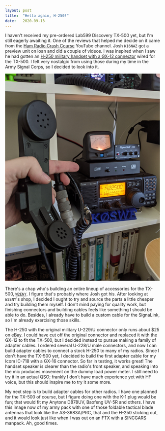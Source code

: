 ```yaml
---
layout: post
title:  "Hello again, H-250!"
date:   2020-09-13
---
```

I haven't received my pre-ordered Lab599 Discovery TX-500 yet, but I'm still eagerly awaiting it.
One of the reviews that helped me decide on it came from the
[Ham Radio Crash Course](https://www.youtube.com/user/hoshnasi) YouTube channel. Josh `KI6NAZ` got a
preview unit on loan and did a couple of videos. I was inspired when I saw he had gotten an
[H-250 military handset with a GX-12 connector](https://youtu.be/CiDgjfGv7TY?t=585) wired for the
TX-500. I felt very nostalgic from using those during my time in the Army Signal Corps, so I decided
to look into it.

![H-250 handset adapted to IC-718](/assets/2020-09-13-h250.jpg)

There's a chap who's building an entire lineup of accessories for the TX-500,
[`W2ENY`](https://www.w2eny.com/tx500/). I figure that's probably where Josh got his. After looking
at `W2ENY`'s shop, I decided I ought to try and source the parts a little cheaper and try building
them myself. I don't mind paying for quality work, but finishing connectors and building cables
feels like something I should be able to do. Besides, I already have to build a custom cable for the
SignaLink, so I'm already exercising those skills.

The H-250 with the original military U-229/U connector only runs about $25 on eBay. I could have cut
off the original connector and replaced it with the GX-12 to fit the TX-500, but I decided instead
to pursue making a family of adapter cables. I ordered several U-228/U male connectors, and now I
can build adapter cables to connect a stock H-250 to many of my radios. Since I don't have the
TX-500 yet, I decided to build the first adapter cable for my Icom IC-718 with a GX-16 connector. So
far in testing, it works great! The handset speaker is clearer than the radio's front speaker, and
speaking into the mic produces movement on the dummy load power meter. I still need to try it in an
actual QSO; frankly I don't have much experience yet with HF voice, but this should inspire me to
try it some more.

My next step is to build adapter cables for other radios. I have one planned for the TX-500 of
course, but I figure doing one with the K-1 plug would be fun; that would fit my Anytone D878UV,
Baofeng UV-5R and others. I have this image now of my army pack with one of those foldable tactical
blade antennas that look like the AS-3683A/PRC, that and the H-250 sticking out, and it would look
just like when I was out on an FTX with a SINCGARS manpack. Ah, good times.
